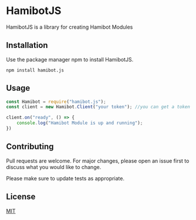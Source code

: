 # HamibotJS

HamibotJS is a library for creating Hamibot Modules

## Installation

Use the package manager npm to install HamibotJS.

```
npm install hamibot.js
```

## Usage

```js
const Hamibot = require("hamibot.js");
const client = new Hamibot.Client("your token"); //you can get a token by creating a Hamibot developer account 

client.on("ready", () => {
    console.log("Hamibot Module is up and running");
})
```

## Contributing
Pull requests are welcome. For major changes, please open an issue first to discuss what you would like to change.

Please make sure to update tests as appropriate.

## License
[MIT](https://choosealicense.com/licenses/mit/)